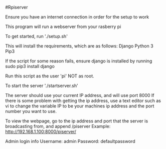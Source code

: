 #Rpiserver

Ensure you have an internet connection in order for the setup to work


This program will run a webserver from your rasberry pi 


To get started, run
    './setup.sh' 

This will install the requirements, which are as follows:
    Django
    Python 3 
    Pip3

If the script for some reason fails, ensure django is installed by running
    sudo pip3 install django


Run this script as the user 'pi' NOT as root.


To start the server
    './startserver.sh' 


The server should use your current IP address, and will use port 8000
If there is some problem with getting the ip address, use a text editor 
such as vi to change the variable IP to be your machines ip address and 
the port number you want to use.


To view the webpage, go to the ip address and port that the server is 
broadcasting from, and append /piserver
Example:
    http://192.168.1.100:8000/piserver/


Admin login info
    Username: admin
    Password: defaultpassword


